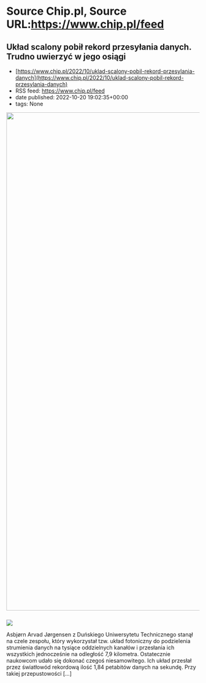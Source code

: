 # Source Chip.pl, Source URL:https://www.chip.pl/feed

## Układ scalony pobił rekord przesyłania danych. Trudno uwierzyć w jego osiągi
 - [https://www.chip.pl/2022/10/uklad-scalony-pobil-rekord-przesylania-danych](https://www.chip.pl/2022/10/uklad-scalony-pobil-rekord-przesylania-danych)
 - RSS feed: https://www.chip.pl/feed
 - date published: 2022-10-20 19:02:35+00:00
 - tags: None

<img alt="" class="attachment-full size-full wp-post-image" height="1300" src="https://konto.chip.pl/wp-content/uploads/2022/10/uklad.jpg" style="margin-bottom: 10px;" width="1300" /><p><img src="https://konto.chip.pl/wp-content/uploads/2022/10/uklad.jpg" style="display: block; margin: 1em auto;" /></p>
<p>Asbjørn Arvad Jørgensen z Duńskiego Uniwersytetu Technicznego stanął na czele zespołu, który wykorzystał tzw. układ fotoniczny do podzielenia strumienia danych na tysiące oddzielnych kanałów i przesłania ich wszystkich jednocześnie na odległość 7,9 kilometra. Ostatecznie naukowcom udało się dokonać czegoś niesamowitego. Ich układ przesłał przez światłowód rekordową ilość 1,84 petabitów danych na sekundę. Przy takiej przepustowości [&#8230;]</p>
